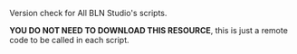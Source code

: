 Version check for All BLN Studio's scripts.

**YOU DO NOT NEED TO DOWNLOAD THIS RESOURCE**, 
this is just a remote code to be called in each script.